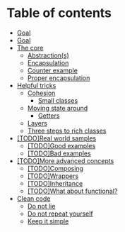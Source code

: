 # Table of contents

* [Goal](README.md)
* [Goal](goal-2.md)
* [The core](the-core/README.md)
  * [Abstraction\(s\)](the-core/abstraction.md)
  * [Encapsulation](the-core/encapsulation.md)
  * [Counter example](the-core/counter-example.md)
  * [Proper encapsulation](the-core/proper-encapsulation.md)
* [Helpful tricks](helpful-tricks/README.md)
  * [Cohesion](helpful-tricks/cohesion/README.md)
    * [Small classes](helpful-tricks/cohesion/small-classes.md)
  * [Moving state around](helpful-tricks/moving-state-around/README.md)
    * [Getters](helpful-tricks/moving-state-around/getters.md)
  * [Layers](helpful-tricks/layers.md)
  * [Three steps to rich classes](helpful-tricks/three-steps-to-rich-classes.md)
* [\[TODO\]Real world samples](real-world-samples/README.md)
  * [\[TODO\]Good examples](real-world-samples/good-examples.md)
  * [\[TODO\]Bad examples](real-world-samples/bad-examples.md)
* [\[TODO\]More advanced concepts](more-advanced-concepts/README.md)
  * [\[TODO\]Composing](more-advanced-concepts/prefer-composition-over-inheritance.md)
  * [\[TODO\]Wrappers](more-advanced-concepts/wrappers.md)
  * [\[TODO\]Inheritance](more-advanced-concepts/todo-inheritance.md)
  * [\[TODO\]What about functional?](more-advanced-concepts/what-about-functional.md)
* [Clean code](clean-code/README.md)
  * [Do not lie](clean-code/do-not-lie.md)
  * [Do not repeat yourself](clean-code/do-not-repeat-yourself.md)
  * [Keep it simple](clean-code/keep-it-simple.md)


